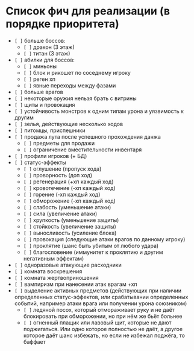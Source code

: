 # Список фич для реализации (в порядке приоритета)

- `[ ]` больше боссов:
    - `[ ]` дракон (3 этаж)
    - `[ ]` титан (3 этаж)
- `[ ]` абилки для боссов:
    - `[ ]` миньоны
    - `[ ]` блок и рикошет по соседнему игроку
    - `[ ]` реген хп
    - `[ ]` явные переходы между фазами
- `[ ]` больше врагов
- `[ ]` некоторые оружия нельзя брать с витрины
- `[ ]` щиты и провокация
- `[ ]` устойчивость монстров к одним типам урона и уязвимость к другим
- `[ ]` зелья, действующие несколько ходов
- `[ ]` питомцы, приспешники
- `[ ]` продажа лута после успешного прохождения данжа
    - `[ ]` предметы для продажи
    - `[ ]` ограничение вместительности инвентаря
- `[ ]` профили игроков (+ БД)
- `[ ]` статус-эффекты
    - `[ ]` оглушение (пропуск хода)
    - `[ ]` проворность (доп ход)
    - `[ ]` регенерация (+хп каждый ход)
    - `[ ]` кровотечение (-хп каждый ход)
    - `[ ]` горение (-хп каждый ход)
    - `[ ]` обморожение (-хп каждый ход)
    - `[ ]` слабость (уменьшение атаки)
    - `[ ]` сила (увеличение атаки)
    - `[ ]` хрупкость (уменьшение защиты)
    - `[ ]` стойкость (увеличение защиты)
    - `[ ]` выносливость (усиление блока)
    - `[ ]` провокация (следующие атаки врагов по данному игроку)
    - `[ ]` проклятие (шанс быть убитым от любого удара)
    - `[ ]` благословение (иммунитет к проклятию и другим негативным эффектам)
- `[ ]` одноразовые атакующие расходники
- `[ ]` комната воскрешения
- `[ ]` комната жертвоприношения
- `[ ]` вампиризм при нанесении атак врагам +хп
- `[ ]` выделение активных предметов (действующих при наличии определенных статус-эффектов, или срабатывании определенных событий, например атаки врага или получении урона союзником)
    - `[ ]` ледяной посох, который отмораживает руку и не даёт блокировать при обморожении, но при нём же бьёт больнее
    - `[ ]` огненный плащик или лавовый щит, которые не дают поджигаться. Или одно которое полностью не даёт, а другое которое даёт шанс избежать, но если не избежал поджёга, то баффает

